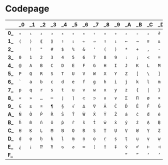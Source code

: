 # Codepage

|   |\_0|\_1|\_2|\_3|\_4|\_5|\_6|\_7|\_8|\_9|\_A|\_B|\_C|\_D|\_E|\_F
|---|---|---|---|---|---|---|---|---|---|---|---|---|---|---|---|---
|**0\_**|`₀`|`₁`|`₂`|`₃`|`₄`|`₅`|`₆`|`₇`|`₈`|`₉`|`ₓ`|`₌`|`ₔ`|`∂`|`€`|`₵`|
|**1\_**|`⟨`|`⟩`|`⟪`|`⟫`|`⇑`|`⇓`|`⇐`|`⇒`|`↑`|`↓`|`←`|`→`|`⇈`|`⇊`|`⇇`|`⇉`|
|**2\_**|<code> </code>|`!`|`"`|`#`|`$`|`%`|`&`|`'`|`(`|`)`|`*`|`+`|`,`|`-`|`.`|`/`|
|**3\_**|`0`|`1`|`2`|`3`|`4`|`5`|`6`|`7`|`8`|`9`|`:`|`;`|`<`|`=`|`>`|`?`|
|**4\_**|`@`|`A`|`B`|`C`|`D`|`E`|`F`|`G`|`H`|`I`|`J`|`K`|`L`|`M`|`N`|`O`|
|**5\_**|`P`|`Q`|`R`|`S`|`T`|`U`|`V`|`W`|`X`|`Y`|`Z`|`[`|`\`|`]`|`^`|`_`|
|**6\_**|<code>`</code>|`a`|`b`|`c`|`d`|`e`|`f`|`g`|`h`|`i`|`j`|`k`|`l`|`m`|`n`|`o`|
|**7\_**|`p`|`q`|`r`|`s`|`t`|`u`|`v`|`w`|`x`|`y`|`z`|`{`|`\|`|`}`|`~`|\n|
|**8\_**|`«`|`»`|`…`|`┅`|`⌋`|`⌉`|`⊂`|`⊃`|`∧`|`∨`|`Σ`|`Π`|`ø`|`×`|`÷`|`⁻`|
|**9\_**|`∈`|`±`|`¤`|`¶`|`§`|`√`|`∆`|`∇`|`Ȧ`|`Ċ`|`Ḋ`|`Ė`|`Ḟ`|`Ġ`|`Ḣ`|`Ṁ`|
|**A\_**|`Ṅ`|`Ȯ`|`Ṗ`|`Ṙ`|`Ṡ`|`Ṫ`|`Ẇ`|`Ẋ`|`Ẏ`|`Ż`|`ȧ`|`ċ`|`ḋ`|`ė`|`ḟ`|`ġ`|
|**B\_**|`ḣ`|`ṁ`|`ṅ`|`ȯ`|`ṗ`|`ṙ`|`ṡ`|`ṫ`|`ẇ`|`ẋ`|`ẏ`|`ż`|`Ạ`|`Ḅ`|`Ḍ`|`Ẹ`|
|**C\_**|`Ḥ`|`Ḳ`|`Ḷ`|`Ṃ`|`Ṇ`|`Ọ`|`Ṛ`|`Ṣ`|`Ṭ`|`Ụ`|`Ṿ`|`Ẉ`|`Ỵ`|`Ẓ`|`ạ`|`ḅ`|
|**D\_**|`ḍ`|`ẹ`|`ḥ`|`ḳ`|`ḷ`|`ṃ`|`ṇ`|`ọ`|`ṛ`|`ṣ`|`ṭ`|`ụ`|`ṿ`|`ẉ`|`ỵ`|`ẓ`|
|**E\_**|`¿`|`¡`|`⁇`|`⁈`|`↻`|`↺`|`∞`|`¦`|`†`|`‡`|`♀`|`♂`|`⊢`|`⊣`|||
|**F\_**|||||||||||`“`|`”`|`‘`|`’`|`„`|`‟`|

